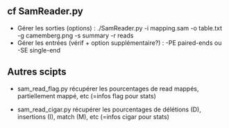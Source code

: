 ## cf SamReader.py
- Gérer les sorties (options) : ./SamReader.py -i mapping.sam -o table.txt -g camemberg.png -s summary -r reads
- Gérer les entrées (vérif + option supplémentaire?) : -PE paired-ends ou -SE single-end

## Autres scipts
- sam_read_flag.py
récupérer les pourcentages de read mappés, partiellement mappé, etc (=infos flag pour stats)

- sam_read_cigar.py
récupérer les pourcentages de délétions (D), insertions (I), match (M), etc (=infos cigar pour stats)
